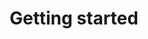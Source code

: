 ---
lang: en
layout: doc
permalink: /doc/getting-started/
redirect_from:
- /doc/how-to-get-started/
- /getting-started/
- /en/doc/getting-started/
- /doc/GettingStarted/
- /wiki/GettingStarted/
redirect_to: https://qubes-doc-rst.readthedocs.io/en/latest/introduction/getting-started.html
ref: 190
title: Getting started
---